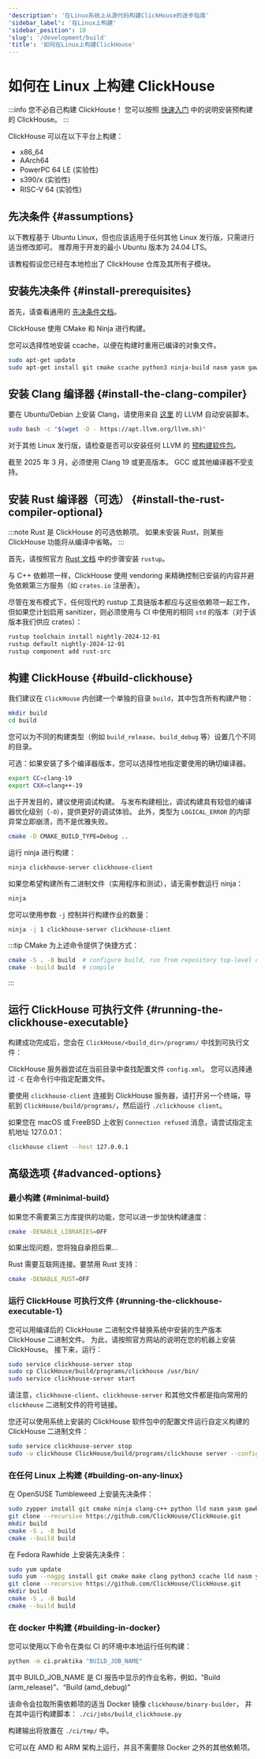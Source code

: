 ```yaml
---
'description': '在Linux系统上从源代码构建ClickHouse的逐步指南'
'sidebar_label': '在Linux上构建'
'sidebar_position': 10
'slug': '/development/build'
'title': '如何在Linux上构建ClickHouse'
---
```



# 如何在 Linux 上构建 ClickHouse

:::info 您不必自己构建 ClickHouse！
您可以按照 [快速入门](https://clickhouse.com/#quick-start) 中的说明安装预构建的 ClickHouse。
:::

ClickHouse 可以在以下平台上构建：

- x86_64
- AArch64
- PowerPC 64 LE (实验性)
- s390/x (实验性)
- RISC-V 64 (实验性)

## 先决条件 {#assumptions}

以下教程基于 Ubuntu Linux，但也应该适用于任何其他 Linux 发行版，只需进行适当修改即可。
推荐用于开发的最小 Ubuntu 版本为 24.04 LTS。

该教程假设您已经在本地检出了 ClickHouse 仓库及其所有子模块。

## 安装先决条件 {#install-prerequisites}

首先，请查看通用的 [先决条件文档](developer-instruction.md)。

ClickHouse 使用 CMake 和 Ninja 进行构建。

您可以选择性地安装 ccache，以便在构建时重用已编译的对象文件。

```bash
sudo apt-get update
sudo apt-get install git cmake ccache python3 ninja-build nasm yasm gawk lsb-release wget software-properties-common gnupg
```

## 安装 Clang 编译器 {#install-the-clang-compiler}

要在 Ubuntu/Debian 上安装 Clang，请使用来自 [这里](https://apt.llvm.org/) 的 LLVM 自动安装脚本。

```bash
sudo bash -c "$(wget -O - https://apt.llvm.org/llvm.sh)"
```

对于其他 Linux 发行版，请检查是否可以安装任何 LLVM 的 [预构建软件包](https://releases.llvm.org/download.html)。

截至 2025 年 3 月，必须使用 Clang 19 或更高版本。
GCC 或其他编译器不受支持。

## 安装 Rust 编译器（可选） {#install-the-rust-compiler-optional}

:::note
Rust 是 ClickHouse 的可选依赖项。
如果未安装 Rust，则某些 ClickHouse 功能将从编译中省略。
:::

首先，请按照官方 [Rust 文档](https://www.rust-lang.org/tools/install) 中的步骤安装 `rustup`。

与 C++ 依赖项一样，ClickHouse 使用 vendoring 来精确控制已安装的内容并避免依赖第三方服务（如 `crates.io` 注册表）。

尽管在发布模式下，任何现代的 rustup 工具链版本都应与这些依赖项一起工作，但如果您计划启用 sanitizer，则必须使用与 CI 中使用的相同 `std` 的版本（对于该版本我们供应 crates）：

```bash
rustup toolchain install nightly-2024-12-01
rustup default nightly-2024-12-01
rustup component add rust-src
```
## 构建 ClickHouse {#build-clickhouse}

我们建议在 `ClickHouse` 内创建一个单独的目录 `build`，其中包含所有构建产物：

```sh
mkdir build
cd build
```

您可以为不同的构建类型（例如 `build_release`、`build_debug` 等）设置几个不同的目录。

可选：如果安装了多个编译器版本，您可以选择性地指定要使用的确切编译器。

```sh
export CC=clang-19
export CXX=clang++-19
```

出于开发目的，建议使用调试构建。
与发布构建相比，调试构建具有较低的编译器优化级别（`-O`），提供更好的调试体验。
此外，类型为 `LOGICAL_ERROR` 的内部异常立即崩溃，而不是优雅失败。

```sh
cmake -D CMAKE_BUILD_TYPE=Debug ..
```

运行 ninja 进行构建：

```sh
ninja clickhouse-server clickhouse-client
```

如果您希望构建所有二进制文件（实用程序和测试），请无需参数运行 ninja：

```sh
ninja
```

您可以使用参数 `-j` 控制并行构建作业的数量：

```sh
ninja -j 1 clickhouse-server clickhouse-client
```

:::tip
CMake 为上述命令提供了快捷方式：

```sh
cmake -S . -B build  # configure build, run from repository top-level directory
cmake --build build  # compile
```
:::

## 运行 ClickHouse 可执行文件 {#running-the-clickhouse-executable}

构建成功完成后，您会在 `ClickHouse/<build_dir>/programs/` 中找到可执行文件：

ClickHouse 服务器尝试在当前目录中查找配置文件 `config.xml`。
您可以选择通过 `-C` 在命令行中指定配置文件。

要使用 `clickhouse-client` 连接到 ClickHouse 服务器，请打开另一个终端，导航到 `ClickHouse/build/programs/`，然后运行 `./clickhouse client`。

如果您在 macOS 或 FreeBSD 上收到 `Connection refused` 消息，请尝试指定主机地址 127.0.0.1：

```bash
clickhouse client --host 127.0.0.1
```

## 高级选项 {#advanced-options}

### 最小构建 {#minimal-build}

如果您不需要第三方库提供的功能，您可以进一步加快构建速度：

```sh
cmake -DENABLE_LIBRARIES=OFF
```

如果出现问题，您将独自承担后果...

Rust 需要互联网连接。要禁用 Rust 支持：

```sh
cmake -DENABLE_RUST=OFF
```

### 运行 ClickHouse 可执行文件 {#running-the-clickhouse-executable-1}

您可以用编译后的 ClickHouse 二进制文件替换系统中安装的生产版本 ClickHouse 二进制文件。
为此，请按照官方网站的说明在您的机器上安装 ClickHouse。
接下来，运行：

```bash
sudo service clickhouse-server stop
sudo cp ClickHouse/build/programs/clickhouse /usr/bin/
sudo service clickhouse-server start
```

请注意，`clickhouse-client`、`clickhouse-server` 和其他文件都是指向常用的 `clickhouse` 二进制文件的符号链接。

您还可以使用系统上安装的 ClickHouse 软件包中的配置文件运行自定义构建的 ClickHouse 二进制文件：

```bash
sudo service clickhouse-server stop
sudo -u clickhouse ClickHouse/build/programs/clickhouse server --config-file /etc/clickhouse-server/config.xml
```

### 在任何 Linux 上构建 {#building-on-any-linux}

在 OpenSUSE Tumbleweed 上安装先决条件：

```bash
sudo zypper install git cmake ninja clang-c++ python lld nasm yasm gawk
git clone --recursive https://github.com/ClickHouse/ClickHouse.git
mkdir build
cmake -S . -B build
cmake --build build
```

在 Fedora Rawhide 上安装先决条件：

```bash
sudo yum update
sudo yum --nogpg install git cmake make clang python3 ccache lld nasm yasm gawk
git clone --recursive https://github.com/ClickHouse/ClickHouse.git
mkdir build
cmake -S . -B build
cmake --build build
```

### 在 docker 中构建 {#building-in-docker}

您可以使用以下命令在类似 CI 的环境中本地运行任何构建：

```bash
python -m ci.praktika "BUILD_JOB_NAME"
```
其中 BUILD_JOB_NAME 是 CI 报告中显示的作业名称，例如，“Build (arm_release)”、“Build (amd_debug)”

该命令会拉取所需依赖项的适当 Docker 镜像 `clickhouse/binary-builder`，
并在其中运行构建脚本： `./ci/jobs/build_clickhouse.py`

构建输出将放置在 `./ci/tmp/` 中。

它可以在 AMD 和 ARM 架构上运行，并且不需要除 Docker 之外的其他依赖项。
